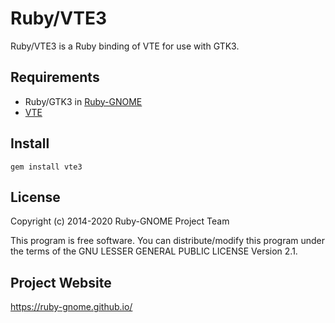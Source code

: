 # Ruby/VTE3

Ruby/VTE3 is a Ruby binding of VTE for use with GTK3.

## Requirements

* Ruby/GTK3 in
  [Ruby-GNOME](https://ruby-gnome.github.io/)
* [VTE](https://live.gnome.org/Terminal/VTE)

## Install

    gem install vte3

## License

Copyright (c) 2014-2020 Ruby-GNOME Project Team

This program is free software. You can distribute/modify this program
under the terms of the GNU LESSER GENERAL PUBLIC LICENSE Version 2.1.

## Project Website

https://ruby-gnome.github.io/
